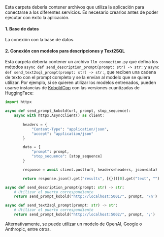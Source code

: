Esta carpeta debería contener archivos que utiliza la aplicación para conectarse a los diferentes servicios. Es necesario crearlos antes de poder ejecutar con éxito la aplicación.

#### 1. Base de datos

La conexión con la base de datos


#### 2. Conexión con modelos para descripciones y Text2SQL

Esta carpeta debería contener un archivo `llm_connection.py` que defina los métodos `async def send_description_prompt(prompt: str) -> str:` y `async def send_text2sql_prompt(prompt: str) -> str:`, que reciben una cadena de texto con el prompt completo y se la envían al modelo que se quiera utilizar. Por ejemplo, si se quieren utilizar los modelos entrenados, pueden usarse instancias de [KoboldCpp](https://github.com/LostRuins/koboldcpp) con las versiones cuantizadas de HuggingFace:

```python
import httpx

async def send_prompt_kobold(url, prompt, stop_sequence):
    async with httpx.AsyncClient() as client:
        
        headers = {
            "Content-Type": "application/json",
            "accept": "application/json"
        }

        data = {
            "prompt": prompt,
            "stop_sequence": [stop_sequence]
        }

        response = await client.post(url, headers=headers, json=data)

        return response.json().get("results", [{}])[0].get("text", "")

async def send_description_prompt(prompt: str) -> str:
    # Utilizar el puerto correspondiente
    return send_prompt_kobold("http://localhost:5001/", prompt, '\n')

async def send_text2sql_prompt(prompt: str) -> str:
    # Utilizar el puerto correspondiente
    return send_prompt_kobold("http://localhost:5002/", prompt, ';')
```

Alternativamente, se puede utilizar un modelo de OpenAI, Google o Anthropic, entre otros.